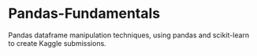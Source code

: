 # Pandas-Fundamentals
Pandas dataframe manipulation techniques, using pandas and scikit-learn to create Kaggle submissions.
